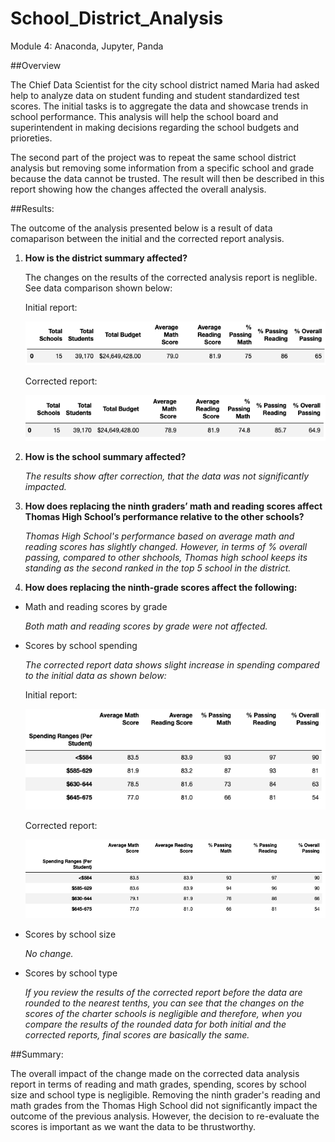 # School_District_Analysis
Module 4: Anaconda, Jupyter, Panda

##Overview 

The Chief Data Scientist for the city school district named Maria had asked help to analyze data on student funding and student standardized test scores. The initial tasks is to aggregate the data and showcase trends in school performance. This analysis will help the school board and superintendent in making decisions regarding the school budgets and prioreties.  

The second part of the project was to repeat the same school district analysis but removing some information from a specific school and grade because the data cannot be trusted. The result will then be described in this report showing how the changes affected the overall analysis.

##Results: 

The outcome of the analysis presented below is a result of data comaparison between the initial and the corrected report analysis.

1. **How is the district summary affected?**

	The changes on the results of the corrected analysis  	report	is neglible. See data comparison shown below:
	
	Initial report:
	
	![](./Pictures/initial_district_summary.png)
	
	
	Corrected report:
	
	![](./Pictures/corrected_district_summary.png)
	

2. **How is the school summary affected?**

	*The results show after correction, that the data 	was	not significantly impacted.*  

3. **How does replacing the ninth graders’ math and 	reading scores affect Thomas High School’s 	performance relative to the other schools?**

	*Thomas High School's performance based on average 	math and reading scores has slightly changed. 	However, in terms of % 	overall passing, compared to 	other shchools, Thomas high school keeps its 	standing as the second ranked in the top 5 school in 	the district.* 
	
4. **How does replacing the ninth-grade scores affect 	the following:**

- Math and reading scores by grade

	*Both math and reading scores by grade were not 	affected.*

- Scores by school spending

	*The corrected report data shows slight increase in 	spending compared to the initial data as shown 	below:*
	
	Initial report:
	
	![](./Pictures/Initial_spending_summary.png)	
	
	Corrected report:
	
	![](./Pictures/Corrected_spending_summary.png)
	
- Scores by school size

	*No change.*

- Scores by school type

	*If you review the results of the corrected report 	before the data are rounded to the nearest tenths, 	you can see that the changes on the scores of the 	charter schools is negligible and therefore, when 	you compare the results of the rounded data for both 	initial and 	the corrected reports, final scores 	are basically the same.*

##Summary: 

The overall impact of the change made on the corrected data analysis report in terms of reading and math grades, spending, scores by school size and school type is negligible. Removing the ninth grader's reading and math grades from the Thomas High School did not significantly impact the outcome of the previous analysis. However, the decision to re-evaluate the scores is important as we want the data to be thrustworthy. 


